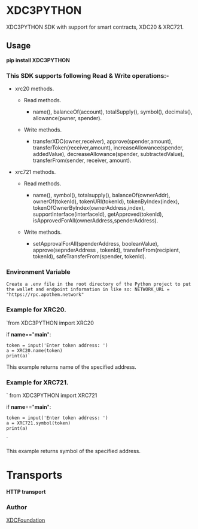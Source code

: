 # XDC3PYTHON

XDC3PYTHON SDK with support for smart contracts, XDC20 & XRC721. 


## Usage

**pip install XDC3PYTHON**

### This SDK supports following Read & Write operations:-

* xrc20 methods.
    * Read methods.
        * name(), balanceOf(account), totalSupply(), symbol(), decimals(), allowance(pwner, spender).

    * Write methods.
        * transferXDC(owner,receiver), approve(spender,amount), transferToken(receiver,amount), increaseAllowance(spender, addedValue), decreaseAllowance(spender, subtractedValue), transferFrom(sender, receiver, amount).

* xrc721 methods.
    * Read methods.
        * name(), symbol(), totalsupply(), balanceOf(ownerAddr), ownerOf(tokenId), tokenURI(tokenId), tokenByIndex(index), tokenOfOwnerByIndex(ownerAddress,index), supportInterface(interfaceId), getApproved(tokenId), isApprovedForAll(ownerAddress,spenderAddress).

    * Write methods.
        * setApprovalForAll(spenderAddress, booleanValue), approve(sepnderAddress , tokenId), transferFrom(recipient, tokenId), safeTransferFrom(spender, tokenId).

### Environment Variable

` Create a .env file in the root directory of the Python project to put the wallet and endpoint information in like so: NETWORK_URL = "https://rpc.apothem.network" `

### Example for XRC20.


`from XDC3PYTHON import XRC20

if __name__=="__main__":

    token = input('Enter token address: ')
    a = XRC20.name(token)
    print(a)`

This example returns name of the specified address.

### Example for XRC721.

`
from XDC3PYTHON import XRC721

if __name__=="__main__":

    token = input('Enter token address: ')
    a = XRC721.symbol(token)
    print(a)
`

This example returns symbol of the specified address.

# Transports

**HTTP transport**

### Author
[XDCFoundation](https://github.com/XDCFoundation/XDC_Python_SDK_V1)

